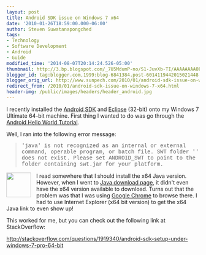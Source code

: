 ```yaml
---
layout: post
title: Android SDK issue on Windows 7 x64
date: '2010-01-26T18:59:00.000-06:00'
author: Steven Suwatanapongched
tags:
- Technology
- Software Development
- Android
- Guide
modified_time: '2014-08-07T20:14:24.526-05:00'
thumbnail: http://3.bp.blogspot.com/_7U5MdumP-no/S1-JuvXb-TI/AAAAAAAAOEc/-7CpDZMLDBA/s600/Android_error_message_64bit.jpg
blogger_id: tag:blogger.com,1999:blog-6841384.post-6014119442015021448
blogger_orig_url: http://www.sunpech.com/2010/01/android-sdk-issue-on-windows-7-x64.html
redirect_from: /2010/01/android-sdk-issue-on-windows-7-x64.html
header-img: /public/images/headers/header_android.jpg
---
```


I recently installed the <a href="http://developer.android.com/sdk/">Android SDK</a> and <a href="http://www.eclipse.org/downloads/">Eclipse</a> (32-bit) onto my Windows 7 Ultimate 64-bit machine.  First thing I wanted to do was go through the <a href="http://developer.android.com/guide/tutorials/hello-world.html">Android Hello World Tutorial</a>.

Well, I ran into the following error message:

<blockquote><span style="font-family: 'Courier New', Courier, monospace;">'java' is not recognized as an internal or external command, operable program, or batch file.  SWT folder '' does not exist.  Please set ANDROID_SWT to point to the folder containing swt.jar for your platform.</span></blockquote><a href="http://3.bp.blogspot.com/_7U5MdumP-no/S1-JuvXb-TI/AAAAAAAAOEc/-7CpDZMLDBA/s600-h/Android_error_message_64bit.jpg"  style="clear: left; display: inline !important; float: left; margin-bottom: 1em; margin-right: 1em;"><img border="0" height="64" src="http://3.bp.blogspot.com/_7U5MdumP-no/S1-JuvXb-TI/AAAAAAAAOEc/-7CpDZMLDBA/s640/Android_error_message_64bit.jpg"  /></a>


I read somewhere that I should install the x64 Java version.  However, when I went to <a href="http://www.java.com/en/download/manual.jsp">Java download page</a>, it didn't even have the x64 version available to download.  Turns out that the problem was that I was using <a href="http://www.google.com/chrome">Google Chrome</a> to browse there.  I had to use Internet Explorer (x64 bit version) to get the x64 Java link to even show up!

This worked for me, but you can check out the following link at StackOverflow:

<a href="http://stackoverflow.com/questions/1919340/android-sdk-setup-under-windows-7-pro-64-bit">http://stackoverflow.com/questions/1919340/android-sdk-setup-under-windows-7-pro-64-bit</a>
